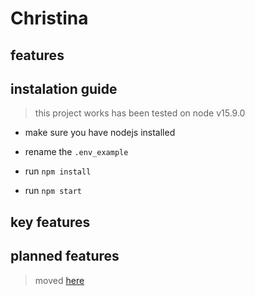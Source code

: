 # Christina

## features

## instalation guide

> this project works has been tested on node v15.9.0

- make sure you have nodejs installed

- rename the `.env_example`

- run `npm install`

- run `npm start`

## key features

## planned features

> moved [here](./docs/TO-DO.md)
